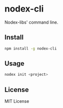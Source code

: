 # nodex-cli
Nodex-libs' command line.

## Install
```bash
npm install -g nodex-cli
```

## Usage
```bash
nodex init <project>
```

## License
MIT License